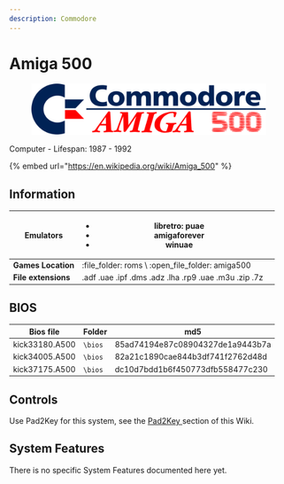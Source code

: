 ```yaml
---
description: Commodore
---
```


# Amiga 500

<figure><img src="https://raw.githubusercontent.com/fabricecaruso/es-theme-carbon/5149a33eed46b2af638b06119397d4023b75131f/art/logos/amiga500.svg" alt=""><figcaption></figcaption></figure>

Computer - Lifespan: 1987 - 1992

{% embed url="https://en.wikipedia.org/wiki/Amiga_500" %}

## Information

| **Emulators**       | <ul><li>libretro: puae</li><li>amigaforever</li><li>winuae</li></ul> |   |
| ------------------- | -------------------------------------------------------------------- | - |
| **Games Location**  | :file\_folder: roms \ :open\_file\_folder: amiga500                  |   |
| **File extensions** | .adf .uae .ipf .dms .adz .lha .rp9 .uae .m3u .zip .7z                |   |

## BIOS

| Bios file      | Folder  | md5                              |
| -------------- | ------- | -------------------------------- |
| kick33180.A500 | `\bios` | 85ad74194e87c08904327de1a9443b7a |
| kick34005.A500 | `\bios` | 82a21c1890cae844b3df741f2762d48d |
| kick37175.A500 | `\bios` | dc10d7bdd1b6f450773dfb558477c230 |

## Controls

Use Pad2Key for this system, see the [Pad2Key ](../../controllers/pad2key.md)section of this Wiki.

## System Features

There is no specific System Features documented here yet.
